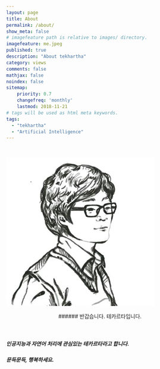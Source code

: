 ```yaml
---
layout: page
title: About
permalink: /about/
show_meta: false
# imagefeature path is relative to images/ directory.
imagefeature: me.jpeg
published: true
description: "About tekhartha"
category: views
comments: false
mathjax: false
noindex: false
sitemap:
    priority: 0.7
    changefreq: 'monthly'
    lastmod: 2018-11-21
# tags will be used as html meta keywords.    
tags:
  - "tekhartha"
  - "Artificial Intelligence"
---
```


​                                                          




<img src="https://github.com/dha8102/dha8102.github.io/blob/master/images/me.jpeg"></img>
<center>
###### 반갑습니다. 테카르타입니다.
</center>
</br>
</br>

##### 인공지능과 자연어 처리에 관심있는 테카르타라고 합니다.

##### 문득문득, 행복하세요.

